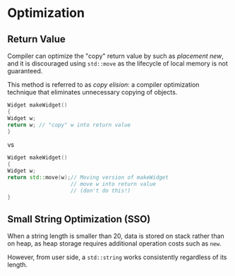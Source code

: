 # Optimization


## Return Value 

Compiler can optimize the "copy" return value by such as *placement new*, and it is discouraged using `std::move` as the lifecycle of local memory is not guaranteed.

This method is referred to as *copy elision*: a compiler optimization technique that eliminates unnecessary copying of objects.

```cpp
Widget makeWidget()
{
Widget w;
return w; // "copy" w into return value
}
```
vs
```cpp
Widget makeWidget()
{
Widget w;
return std::move(w);// Moving version of makeWidget
                    // move w into return value
                    // (don't do this!)
}
```

## Small String Optimization (SSO)

When a string length is smaller than 20, data is stored on stack rather than on heap, as heap storage requires additional operation costs such as `new`.

However, from user side, a `std::string` works consistently regardless of its length.